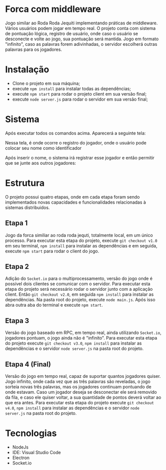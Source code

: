 # Forca com middleware
 Jogo similar ao Roda Roda Jequiti implementando práticas de middleware. Vários usuários podem jogar em tempo real. O projeto conta com sistema de pontuação lógica, registro de usuário, onde caso o usuário se desconecte e volte ao jogo, sua pontuação será mantida. Jogo em formato "infinito", caso as palavras forem adivinhadas, o servidor escolherá outras palavras para os jogadores.

# Instalação
* Clone o projeto em sua máquina;
* execute `npm install` para instalar todas as dependências;
* execute `npm start` para rodar o projeto client em sua versão final;
* execute `node server.js` para rodar o servidor em sua versão final;

# Sistema
Após executar todos os comandos acima. 
Aparecerá a seguinte tela: 

Nessa tela, é onde ocorre o registro do jogador, onde o usuário pode colocar seu nome como identificador

Após inserir o nome, o sistema irá registrar esse jogador e então permitir que se junte aos outros jogadores:







# Estrutura
O projeto possui quatro etapas, onde em cada etapa foram sendo implementados novas capacidades e funcionalidades relacionadas à sistemas distribuidos.
  ## Etapa 1
   Jogo da forca similiar ao roda roda jequti, totalmente local, em um único processo.
   Para executar esta etapa do projeto, execute `git checkout v1.0` em seu terminal, `npm install` para instalar as dependências e em seguida, execute `npm start` para rodar o client do jogo.
  ## Etapa 2
   Adição do `Socket.io` para o multiprocessamento, versão do jogo onde é possível dois clientes se comunicar com o servidor.
   Para executar esta etapa do projeto será necessário rodar o servidor junto com a aplicação client. Então `git checkout v2.0`, em seguida `npm install` para instalar as dependências. Na pasta root do projeto, execute `node main.js`. Após isso abra outra aba do terminal e execute `npm start`.
  ## Etapa 3
  Versão do jogo baseado em RPC, em tempo real, ainda utilizando `Socket.io`, jogadores pontuam, o jogo ainda não é "infinito".
  Para executar esta etapa do projeto execute `git checkout v3.0`, `npm install` para instalar as dependências e o servidor `node server.js` na pasta root do projeto.
  ## Etapa 4 (Final)
  Versão do jogo em tempo real, capaz de suportar quantos jogadores quiser. Jogo infinito, onde cada vez que as três palavras são reveladas, o jogo sorteia novas três palavras, mas os jogadores continuam pontuando de onde estavam. Caso um jogador deseja se desconectar ele será removido da fila, e caso ele quiser voltar, a sua quantidade de pontos deverá voltar ao que era antes.
  Para executar esta etapa do projeto execute `git checkout v4.0`, `npm install` para instalar as dependências e o servidor `node server.js` na pasta root do projeto.
  
# Tecnologias
- NodeJs
- IDE: Visual Studio Code
- Electron
- Socket.io
